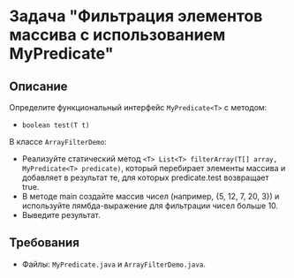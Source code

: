 # Задача "Фильтрация элементов массива с использованием MyPredicate"

## Описание

Определите функциональный интерфейс `MyPredicate<T>` с методом:

- `boolean test(T t)`

В классе `ArrayFilterDemo`:

- Реализуйте статический метод `<T> List<T> filterArray(T[] array, MyPredicate<T> predicate)`, который перебирает
  элементы массива и добавляет в результат те, для которых predicate.test возвращает true.
- В методе main создайте массив чисел (например, {5, 12, 7, 20, 3}) и используйте лямбда-выражение для фильтрации чисел
  больше 10.
- Выведите результат.

## Требования

- Файлы: `MyPredicate.java` и `ArrayFilterDemo.java`.

